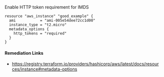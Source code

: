 
Enable HTTP token requirement for IMDS

```hcl
resource "aws_instance" "good_example" {
  ami           = "ami-005e54dee72cc1d00"
  instance_type = "t2.micro"
  metadata_options {
    http_tokens = "required"
  }
}
```

#### Remediation Links
 - https://registry.terraform.io/providers/hashicorp/aws/latest/docs/resources/instance#metadata-options

